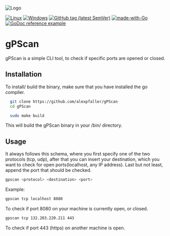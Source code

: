 
![Logo](https://i.postimg.cc/N07v7BTq/white-gp-Scan-Thumb.png)


[![Linux](https://svgshare.com/i/Zhy.svg)](https://svgshare.com/i/Zhy.svg)
[![Windows](https://svgshare.com/i/ZhY.svg)](https://svgshare.com/i/ZhY.svg)
[![GitHub tag (latest SemVer)](https://img.shields.io/github/tag/alexpfaller/gPScan)](https://github.com/alexpfaller/gPScan)
[![made-with-Go](https://img.shields.io/badge/Made%20with-Go-1f425f.svg)](https://go.dev/)
[![GoDoc reference example](https://img.shields.io/badge/godoc-reference-blue.svg)](https://godoc.org/github.com/alexpfaller/gPScan/cmd/gpscan)


# gPScan

gPScan is a simple CLI tool, to check if specific ports are opened or closed.



## Installation

To install/ build the binary, make sure that you have installed the go compiler.

```bash
  git clone https://github.com/alexpfaller/gPScan
  cd gPScan
```
```bash
  sudo make build
```
This will build the gPScan binary in your /bin/ directory.
    
## Usage

It always follows this schema, where you first specify one of the two protocols (tcp, udp), after that you can insert your destination, which you want to check for open ports(localhost, any IP address). Last but not least, append the port that should be checked.
```sh
gpscan <protocol> <destination> <port>
```

Example:
```sh
gpscan tcp localhost 8080
```
To check if port 8080 on your machine is currently open, or closed.
```sh
gpscan tcp 132.203.220.211 443
```
To check if port 443 (https) on another machine is open.

